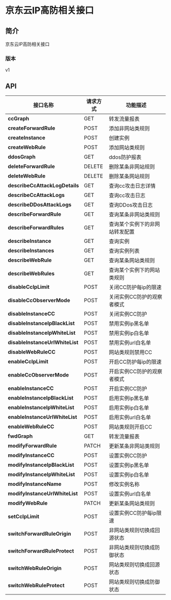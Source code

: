 # 京东云IP高防相关接口


## 简介
京东云IP高防相关接口


### 版本
v1


## API
|接口名称|请求方式|功能描述|
|---|---|---|
|**ccGraph**|GET|转发流量报表|
|**createForwardRule**|POST|添加非网站类规则|
|**createInstance**|POST|创建实例|
|**createWebRule**|POST|添加网站类规则|
|**ddosGraph**|GET|ddos防护报表|
|**deleteForwardRule**|DELETE|删除某条非网站规则|
|**deleteWebRule**|DELETE|删除某条网站规则|
|**describeCcAttackLogDetails**|GET|查询cc攻击日志详情|
|**describeCcAttackLogs**|GET|查询cc攻击日志|
|**describeDDosAttackLogs**|GET|查询DDos攻击日志|
|**describeForwardRule**|GET|查询某条非网站类规则|
|**describeForwardRules**|GET|查询某个实例下的非网站转发配置|
|**describeInstance**|GET|查询实例|
|**describeInstances**|GET|查询实例列表|
|**describeWebRule**|GET|查询某条网站类规则|
|**describeWebRules**|GET|查询某个实例下的网站类规则|
|**disableCcIpLimit**|POST|关闭CC防护每ip的限速|
|**disableCcObserverMode**|POST|关闭实例CC防护的观察者模式|
|**disableInstanceCC**|POST|关闭实例CC防护|
|**disableInstanceIpBlackList**|POST|禁用实例ip黑名单|
|**disableInstanceIpWhiteList**|POST|禁用实例ip白名单|
|**disableInstanceUrlWhiteList**|POST|禁用实例url白名单|
|**disableWebRuleCC**|POST|网站类规则禁用CC|
|**enableCcIpLimit**|POST|开启CC防护每ip的限速|
|**enableCcObserverMode**|POST|开启实例CC防护的观察者模式|
|**enableInstanceCC**|POST|开启实例CC防护|
|**enableInstanceIpBlackList**|POST|启用实例ip黑名单|
|**enableInstanceIpWhiteList**|POST|启用实例ip白名单|
|**enableInstanceUrlWhiteList**|POST|启用实例url白名单|
|**enableWebRuleCC**|POST|网站类规则开启CC|
|**fwdGraph**|GET|转发流量报表|
|**modifyForwardRule**|PATCH|更新某条非网站类规则|
|**modifyInstanceCC**|POST|设置实例CC防护|
|**modifyInstanceIpBlackList**|POST|设置实例ip黑名单|
|**modifyInstanceIpWhiteList**|POST|设置实例ip白名单|
|**modifyInstanceName**|POST|修改实例名称|
|**modifyInstanceUrlWhiteList**|POST|设置实例url白名单|
|**modifyWebRule**|PATCH|更新某条网站类规则|
|**setCcIpLimit**|POST|设置实例CC防护每ip限速|
|**switchForwardRuleOrigin**|POST|非网站类规则切换成回源状态|
|**switchForwardRuleProtect**|POST|非网站类规则切换成防御状态|
|**switchWebRuleOrigin**|POST|网站类规则切换成回源状态|
|**switchWebRuleProtect**|POST|网站类规则切换成防御状态|

